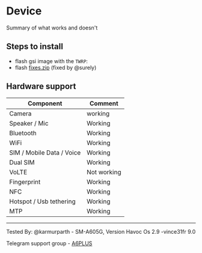 # Device

Summary of what works and doesn't

## Steps to install

* flash gsi image with the `TWRP`:
* flash [fixes.zip](https://drive.google.com/file/d/1BbER_-xQdP33vvBbYBAtvKvJibNAe12q/view?usp=sharing)  (fixed by @surely)
## Hardware support

| Component                 |      Comment                                              |
|---------------------------|-----------------------------------------------------------|
| Camera                    | working                                                   |
| Speaker / Mic             | Working                                                   |
| Bluetooth                 | Working                                                   |
| WiFi                      | Working                                                   |
| SIM / Mobile Data / Voice | Working                                                   |
| Dual SIM                  | Working                                                   |    
| VoLTE                     | Not working                                               |
| Fingerprint               | Working                                               |
| NFC                       | Working                                                   |
| Hotspot / Usb tethering   | Working                                                   |
| MTP                       | Working                                                   |
---

Tested By: @karmurparth - SM-A605G,  Version Havoc Os 2.9 -vince31fr 9.0                                                        

Telegram support group - [A6PLUS](https://t.me/a605x)